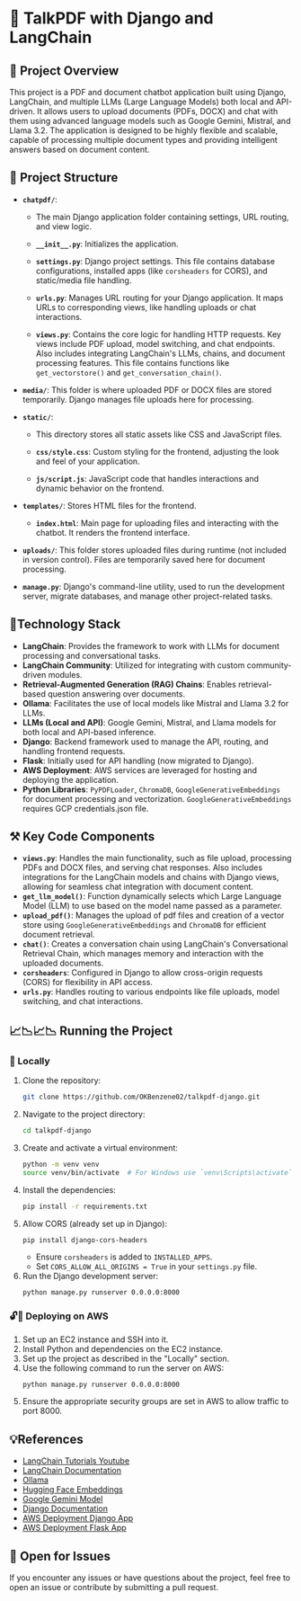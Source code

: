 # 🤖 TalkPDF with Django and LangChain

## 👀 Project Overview
This project is a PDF and document chatbot application built using Django, LangChain, and multiple LLMs (Large Language Models) both local and API-driven. It allows users to upload documents (PDFs, DOCX) and chat with them using advanced language models such as Google Gemini, Mistral, and Llama 3.2. The application is designed to be highly flexible and scalable, capable of processing multiple document types and providing intelligent answers based on document content.

## 🧠 Project Structure

- **`chatpdf/`**:
    - The main Django application folder containing settings, URL routing, and view logic.
    
    - **`__init__.py`**: Initializes the application.
    
    - **`settings.py`**: Django project settings. This file contains database configurations, installed apps (like `corsheaders` for CORS), and static/media file handling.
    
    - **`urls.py`**: Manages URL routing for your Django application. It maps URLs to corresponding views, like handling uploads or chat interactions.
    
    - **`views.py`**: Contains the core logic for handling HTTP requests. Key views include PDF upload, model switching, and chat endpoints. Also includes integrating LangChain's LLMs, chains, and document processing features. This file contains functions like `get_vectorstore()` and `get_conversation_chain()`.

- **`media/`**: This folder is where uploaded PDF or DOCX files are stored temporarily. Django manages file uploads here for processing.

- **`static/`**:
    - This directory stores all static assets like CSS and JavaScript files.
    
    - **`css/style.css`**: Custom styling for the frontend, adjusting the look and feel of your application.
    
    - **`js/script.js`**: JavaScript code that handles interactions and dynamic behavior on the frontend.

- **`templates/`**: Stores HTML files for the frontend.
    
    - **`index.html`**: Main page for uploading files and interacting with the chatbot. It renders the frontend interface.

- **`uploads/`**: This folder stores uploaded files during runtime (not included in version control). Files are temporarily saved here for document processing.

- **`manage.py`**: Django's command-line utility, used to run the development server, migrate databases, and manage other project-related tasks.

## 🧳Technology Stack
- **LangChain**: Provides the framework to work with LLMs for document processing and conversational tasks.
- **LangChain Community**: Utilized for integrating with custom community-driven modules.
- **Retrieval-Augmented Generation (RAG) Chains**: Enables retrieval-based question answering over documents.
- **Ollama**: Facilitates the use of local models like Mistral and Llama 3.2 for LLMs.
- **LLMs (Local and API)**: Google Gemini, Mistral, and Llama models for both local and API-based inference.
- **Django**: Backend framework used to manage the API, routing, and handling frontend requests.
- **Flask**: Initially used for API handling (now migrated to Django).
- **AWS Deployment**: AWS services are leveraged for hosting and deploying the application.
- **Python Libraries**: `PyPDFLoader`, `ChromaDB`, `GoogleGenerativeEmbeddings` for document processing and vectorization. `GoogleGenerativeEmbeddings` requires GCP credentials.json file.

## ⚒ Key Code Components
- **`views.py`**: Handles the main functionality, such as file upload, processing PDFs and DOCX files, and serving chat responses.
Also includes integrations for the LangChain models and chains with Django views, allowing for seamless chat integration with document content.
- **`get_llm_model()`**: Function dynamically selects which Large Language Model (LLM) to use based on the model name passed as a parameter.
- **`upload_pdf()`**: Manages the upload of pdf files and creation of a vector store using `GoogleGenerativeEmbeddings` and `ChromaDB` for efficient document retrieval.
- **`chat()`**: Creates a conversation chain using LangChain's Conversational Retrieval Chain, which manages memory and interaction with the uploaded documents.
- **`corsheaders`**: Configured in Django to allow cross-origin requests (CORS) for flexibility in API access.
- **`urls.py`**: Handles routing to various endpoints like file uploads, model switching, and chat interactions.

## 📈📉📈📉 Running the Project

### 🔐 Locally
1. Clone the repository:
   ```bash
   git clone https://github.com/OKBenzene02/talkpdf-django.git
   ```
2. Navigate to the project directory:
   ```bash
   cd talkpdf-django
   ```
3. Create and activate a virtual environment:
   ```bash
   python -m venv venv
   source venv/bin/activate  # For Windows use `venv\Scripts\activate`
   ```
4. Install the dependencies:
   ```bash
   pip install -r requirements.txt
   ```
5. Allow CORS (already set up in Django):
    ```bash 
    pip install django-cors-headers
    ```
   - Ensure `corsheaders` is added to `INSTALLED_APPS`.
   - Set `CORS_ALLOW_ALL_ORIGINS = True` in your `settings.py` file.
6. Run the Django development server:
   ```bash
   python manage.py runserver 0.0.0.0:8000
   ```

### 🔓🛜 Deploying on AWS
1. Set up an EC2 instance and SSH into it.
2. Install Python and dependencies on the EC2 instance.
3. Set up the project as described in the "Locally" section.
4. Use the following command to run the server on AWS:
   ```bash
   python manage.py runserver 0.0.0.0:8000
   ```
5. Ensure the appropriate security groups are set in AWS to allow traffic to port 8000.

## 💡References
- [LangChain Tutorials Youtube](https://www.youtube.com/playlist?list=PL0iK4i3eaebZDU1YvFil0sUbcuU8Dg-vH)
- [LangChain Documentation](https://langchain.readthedocs.io)
- [Ollama](https://ollama.com/)
- [Hugging Face Embeddings](https://huggingface.co/docs/transformers/index)
- [Google Gemini Model](https://cloud.google.com/genai)
- [Django Documentation](https://docs.djangoproject.com/en/stable/)
- [AWS Deployment Django App](https://youtu.be/uiPSnrE6uWE?si=7SLjRWfPravo5gIa)
- [AWS Deployment Flask App](https://youtu.be/ct1GbTvgVNM?si=oUO_kNKTNBmO_oWv)

## 🥹 Open for Issues
If you encounter any issues or have questions about the project, feel free to open an issue or contribute by submitting a pull request.
